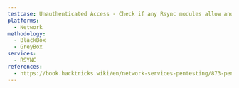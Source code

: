 ```yaml
---
testcase: Unauthenticated Access - Check if any Rsync modules allow anonymous access to list and download files (rsync -av --list-only rsync://<IP>/<module>)
platforms: 
  - Network
methodology: 
  - BlackBox
  - GreyBox
services:
  - RSYNC
references:
  - https://book.hacktricks.wiki/en/network-services-pentesting/873-pentesting-rsync.html
---
```

